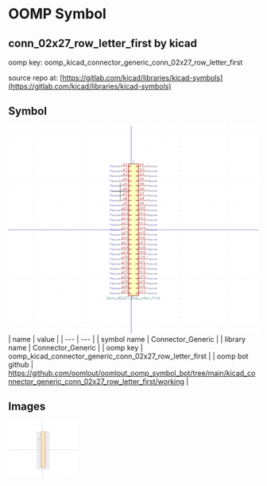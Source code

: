# OOMP Symbol  
## conn_02x27_row_letter_first  by kicad  
  
oomp key: oomp_kicad_connector_generic_conn_02x27_row_letter_first  
  
source repo at: [https://gitlab.com/kicad/libraries/kicad-symbols](https://gitlab.com/kicad/libraries/kicad-symbols)  
## Symbol  
  
[![working.png](working_600.png)](working.png)  
| name | value | 
| --- | --- | 
| symbol name | Connector_Generic | 
| library name | Connector_Generic | 
| oomp key | oomp_kicad_connector_generic_conn_02x27_row_letter_first | 
| oomp bot github | https://github.com/oomlout/oomlout_oomp_symbol_bot/tree/main/kicad_connector_generic_conn_02x27_row_letter_first/working | 
## Images  
  
[![working.png](working_140.png)](working.png)  
